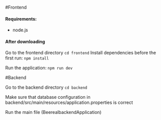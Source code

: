 #Frontend

#### Requirements:
- node.js

#### After downloading
Go to the frontend directory
``cd frontend``
Install dependencies before the first run:
``npm install`` 

Run the application:
``npm run dev``

#Backend

Go to the backend directory
``cd backend``

Make sure that database configuration in  backend/src/main/resources/application.properties is correct

Run the main file (BeerealbackendApplication)
